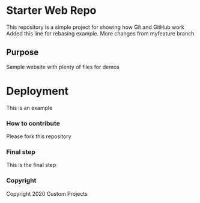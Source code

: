 # Starter Web Repo

This repository is a simple project for showing how Git and GitHub work
Added this line for rebasing example. More changes from myfeature branch

## Purpose

Sample website with plenty of files for demos

# Deployment

This is an example

### How to contribute

Please fork this repository

### Final step

This is the final step

### Copyright

Copyright 2020 Custom Projects